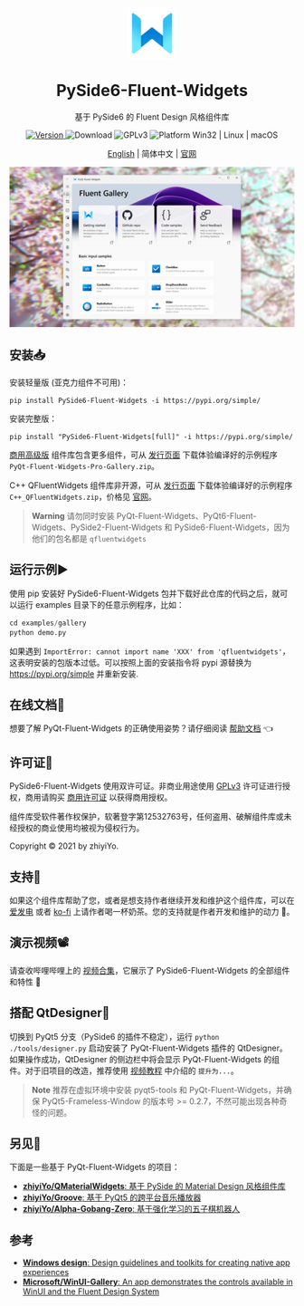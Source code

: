 <p align="center">
  <img width="18%" align="center" src="https://raw.githubusercontent.com/zhiyiYo/PyQt-Fluent-Widgets/master/docs/source/_static/logo.png" alt="logo">
</p>
  <h1 align="center">
  PySide6-Fluent-Widgets
</h1>
<p align="center">
  基于 PySide6 的 Fluent Design 风格组件库
</p>

<p align="center">
  <a href="https://pypi.org/project/PyQt-Fluent-Widgets" target="_blank">
    <img src="https://img.shields.io/pypi/v/pyqt-fluent-widgets?color=%2334D058&label=Version" alt="Version">
  </a>

  <a style="text-decoration:none">
    <img src="https://static.pepy.tech/personalized-badge/pyqt-fluent-widgets?period=total&units=international_system&left_color=grey&right_color=brightgreen&left_text=Downloads" alt="Download"/>
  </a>

  <a style="text-decoration:none">
    <img src="https://img.shields.io/badge/License-GPLv3-blue?color=#4ec820" alt="GPLv3"/>
  </a>

  <a style="text-decoration:none">
    <img src="https://img.shields.io/badge/Platform-Win32%20|%20Linux%20|%20macOS-blue?color=#4ec820" alt="Platform Win32 | Linux | macOS"/>
  </a>
</p>

<p align="center">
<a href="../README.md">English</a> | 简体中文 | <a href="https://qfluentwidgets.com/">官网</a>
</p>

![Interface](https://raw.githubusercontent.com/zhiyiYo/PyQt-Fluent-Widgets/master/docs/source/_static/Interface.jpg)


## 安装📥
安装轻量版 (亚克力组件不可用)：
```shell
pip install PySide6-Fluent-Widgets -i https://pypi.org/simple/
```
安装完整版：
```shell
pip install "PySide6-Fluent-Widgets[full]" -i https://pypi.org/simple/
```


[商用高级版](https://qfluentwidgets.com/zh/pages/pro) 组件库包含更多组件，可从 [发行页面](https://github.com/zhiyiYo/PyQt-Fluent-Widgets/releases) 下载体验编译好的示例程序 `PyQt-Fluent-Widgets-Pro-Gallery.zip`。

C++ QFluentWidgets 组件库非开源，可从 [发行页面](https://github.com/zhiyiYo/PyQt-Fluent-Widgets/releases) 下载体验编译好的示例程序 `C++_QFluentWidgets.zip`，价格见 [官网](https://qfluentwidgets.com/zh/price)。

> **Warning**
> 请勿同时安装 PyQt-Fluent-Widgets、PyQt6-Fluent-Widgets、PySide2-Fluent-Widgets 和 PySide6-Fluent-Widgets，因为他们的包名都是 `qfluentwidgets`


## 运行示例▶️
使用 pip 安装好 PySide6-Fluent-Widgets 包并下载好此仓库的代码之后，就可以运行 examples 目录下的任意示例程序，比如：
```python
cd examples/gallery
python demo.py
```

如果遇到 `ImportError: cannot import name 'XXX' from 'qfluentwidgets'`，这表明安装的包版本过低。可以按照上面的安装指令将 pypi 源替换为 https://pypi.org/simple 并重新安装.

## 在线文档📕
想要了解 PyQt-Fluent-Widgets 的正确使用姿势？请仔细阅读 [帮助文档](https://qfluentwidgets.com/zh/) 👈

## 许可证📄
PySide6-Fluent-Widgets 使用双许可证。非商业用途使用 [GPLv3](../LICENSE) 许可证进行授权，商用请购买 [商用许可证](https://qfluentwidgets.com/zh/price) 以获得商用授权。

组件库受软件著作权保护，软著登字第12532763号，任何盗用、破解组件库或未经授权的商业使用均被视为侵权行为。

Copyright © 2021 by zhiyiYo.

## 支持💖
如果这个组件库帮助了您，或者是想支持作者继续开发和维护这个组件库，可以在 [爱发电](https://afdian.net/a/zhiyiYo) 或者 [ko-fi](https://ko-fi.com/zhiyiYo) 上请作者喝一杯奶茶。您的支持就是作者开发和维护的动力 🥰。

## 演示视频📽️
请查收哔哩哔哩上的 [视频合集](https://www.bilibili.com/video/BV12c411L73q)，它展示了 PySide6-Fluent-Widgets 的全部组件和特性 🎉

## 搭配 QtDesigner🚀
切换到 PyQt5 分支（PySide6 的插件不稳定），运行 `python ./tools/designer.py` 启动安装了 PyQt-Fluent-Widgets 插件的 QtDesigner。如果操作成功，QtDesigner 的侧边栏中将会显示 PyQt-Fluent-Widgets 的组件。对于旧项目的改造，推荐使用 [视频教程](https://www.bilibili.com/video/BV1na4y1V7jH) 中介绍的 `提升为...`。

> **Note**
> 推荐在虚拟环境中安装 pyqt5-tools 和 PyQt-Fluent-Widgets，并确保 PyQt5-Frameless-Window 的版本号 >= 0.2.7，不然可能出现各种奇怪的问题。

## 另见👀
下面是一些基于 PyQt-Fluent-Widgets 的项目：
* [**zhiyiYo/QMaterialWidgets**: 基于 PySide 的 Material Design 风格组件库](https://qmaterialwidgets.vercel.app/zh/)
* [**zhiyiYo/Groove**: 基于 PyQt5 的跨平台音乐播放器](https://github.com/zhiyiYo/Groove)
* [**zhiyiYo/Alpha-Gobang-Zero**: 基于强化学习的五子棋机器人](https://github.com/zhiyiYo/Alpha-Gobang-Zero)

## 参考
* [**Windows design**: Design guidelines and toolkits for creating native app experiences](https://learn.microsoft.com/zh-cn/windows/apps/design/)
* [**Microsoft/WinUI-Gallery**: An app demonstrates the controls available in WinUI and the Fluent Design System](https://github.com/microsoft/WinUI-Gallery)

